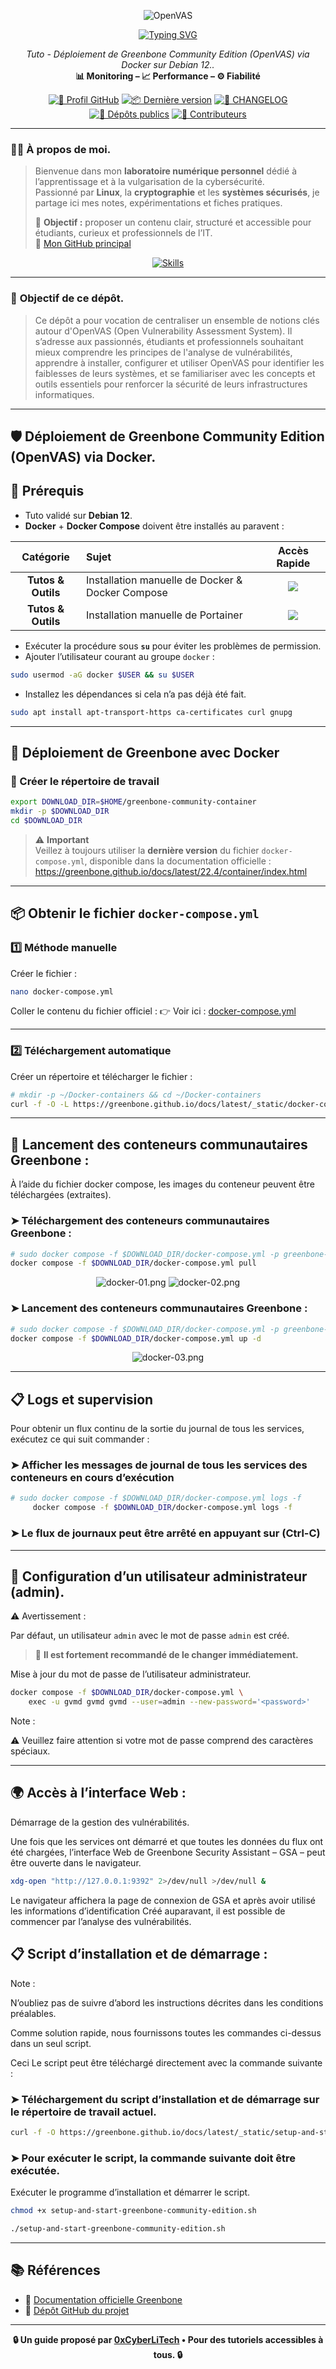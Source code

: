 <div align="center">

  ![OpenVAS](./images/OpenVAS.png)

  <a href="https://github.com/0xCyberLiTech">
    <img src="https://readme-typing-svg.herokuapp.com?font=Fira+Code&size=32&pause=1000&color=D14A4A&center=true&vCenter=true&width=650&lines=AUDIT+DE+SÉCURITÉ+AUTOMATISÉ;Identifier+•+Analyser+•+Sécuriser;OpenVAS+•+Pentesting+•+Rapports" alt="Typing SVG" />
  </a>
  
  <p align="center">
    <em>Tuto - Déploiement de Greenbone Community Edition (OpenVAS) via Docker sur Debian 12..</em><br>
    <b>📊 Monitoring – 📈 Performance – ⚙️ Fiabilité</b>
  </p>
  
  [![🔗 Profil GitHub](https://img.shields.io/badge/Profil-GitHub-181717?logo=github&style=flat-square)](https://github.com/0xCyberLiTech)
  [![📦 Dernière version](https://img.shields.io/github/v/release/0xCyberLiTech/OpenVAS?label=version&style=flat-square&color=blue)](https://github.com/0xCyberLiTech/OpenVAS/releases/latest)
  [![📄 CHANGELOG](https://img.shields.io/badge/📄%20Changelog-OpenVAS-blue?style=flat-square)](https://github.com/0xCyberLiTech/OpenVAS/blob/main/CHANGELOG.md)
  [![📂 Dépôts publics](https://img.shields.io/badge/Dépôts-publics-blue?style=flat-square)](https://github.com/0xCyberLiTech?tab=repositories)
  [![👥 Contributeurs](https://img.shields.io/badge/👥%20Contributeurs-cliquez%20ici-007ec6?style=flat-square)](https://github.com/0xCyberLiTech/OpenVAS/graphs/contributors)

</div>

---

### 👨‍💻 **À propos de moi.**

> Bienvenue dans mon **laboratoire numérique personnel** dédié à l’apprentissage et à la vulgarisation de la cybersécurité.  
> Passionné par **Linux**, la **cryptographie** et les **systèmes sécurisés**, je partage ici mes notes, expérimentations et fiches pratiques.  
>  
> 🎯 **Objectif :** proposer un contenu clair, structuré et accessible pour étudiants, curieux et professionnels de l’IT.  
> 🔗 [Mon GitHub principal](https://github.com/0xCyberLiTech)

<p align="center">
  <a href="https://skillicons.dev">
    <img src="https://skillicons.dev/icons?i=linux,debian,bash,docker,nginx,git,vim" alt="Skills" />
  </a>
</p>

---

### 🎯 **Objectif de ce dépôt.**

> Ce dépôt a pour vocation de centraliser un ensemble de notions clés autour d'OpenVAS (Open Vulnerability Assessment System). Il s’adresse aux passionnés, étudiants et professionnels souhaitant mieux comprendre
> les principes de l'analyse de vulnérabilités, apprendre à installer, configurer et utiliser OpenVAS pour identifier les faiblesses de leurs systèmes, et se familiariser avec les concepts et outils essentiels
> pour renforcer la sécurité de leurs infrastructures informatiques.

---


## 🛡️ Déploiement de Greenbone Community Edition (OpenVAS) via Docker.

## 🧰 Prérequis

- Tuto validé sur **Debian 12**.
- **Docker** + **Docker Compose** doivent être installés au paravent :

| Catégorie | Sujet | Accès Rapide |
|:---:|:---|:---:|
| **Tutos & Outils** | Installation manuelle de Docker & Docker Compose | [<img src="https://img.shields.io/badge/EXPLORER-brightgreen?style=for-the-badge&logo=github&logoColor=white">](https://github.com/0xCyberLiTech/Docker/blob/main/DOCKER-et-DOCKER-COMPOSE-Installation-manuelle.md) |
| **Tutos & Outils** | Installation manuelle de Portainer | [<img src="https://img.shields.io/badge/EXPLORER-brightgreen?style=for-the-badge&logo=github&logoColor=white">](https://github.com/0xCyberLiTech/Docker/blob/main/PORTAINER-Installation-manuelle.md) |

- Exécuter la procédure sous **`su`** pour éviter les problèmes de permission.
- Ajouter l’utilisateur courant au groupe `docker` :

```bash
sudo usermod -aG docker $USER && su $USER
```

- Installez les dépendances si cela n’a pas déjà été fait.

```bash
sudo apt install apt-transport-https ca-certificates curl gnupg
```

---

## 🐳 Déploiement de Greenbone avec Docker

### 📁 Créer le répertoire de travail

```bash
export DOWNLOAD_DIR=$HOME/greenbone-community-container
mkdir -p $DOWNLOAD_DIR
cd $DOWNLOAD_DIR
```

> ⚠️ **Important**  
> Veillez à toujours utiliser la **dernière version** du fichier `docker-compose.yml`, disponible dans la documentation officielle :  
> https://greenbone.github.io/docs/latest/22.4/container/index.html

---

## 📦 Obtenir le fichier `docker-compose.yml`

### 1️⃣ Méthode manuelle

Créer le fichier :

```bash
nano docker-compose.yml
```

Coller le contenu du fichier officiel :
👉 Voir ici : [docker-compose.yml](https://greenbone.github.io/docs/latest/_static/docker-compose.yml)

---

### 2️⃣ Téléchargement automatique

Créer un répertoire et télécharger le fichier :

```bash
# mkdir -p ~/Docker-containers && cd ~/Docker-containers
curl -f -O -L https://greenbone.github.io/docs/latest/_static/docker-compose.yml --output-dir "$DOWNLOAD_DIR"
```

---

## 🔧 Lancement des conteneurs communautaires Greenbone :

À l’aide du fichier docker compose, les images du conteneur peuvent être téléchargées (extraites).

### ➤ Téléchargement des conteneurs communautaires Greenbone :

```bash
# sudo docker compose -f $DOWNLOAD_DIR/docker-compose.yml -p greenbone-community-edition pull
docker compose -f $DOWNLOAD_DIR/docker-compose.yml pull
```

<div align="center">

  ![docker-01.png](./images/docker-01.png)
  ![docker-02.png](./images/docker-02.png)

</div>

### ➤ Lancement des conteneurs communautaires Greenbone :

```bash
# sudo docker compose -f $DOWNLOAD_DIR/docker-compose.yml -p greenbone-community-edition up -d
docker compose -f $DOWNLOAD_DIR/docker-compose.yml up -d
```

<div align="center">

  ![docker-03.png](./images/docker-03.png)

</div>

---

## 📋 Logs et supervision

Pour obtenir un flux continu de la sortie du journal de tous les services, exécutez ce qui suit commander :

### ➤ Afficher les messages de journal de tous les services des conteneurs en cours d’exécution

```bash
# sudo docker compose -f $DOWNLOAD_DIR/docker-compose.yml logs -f
     docker compose -f $DOWNLOAD_DIR/docker-compose.yml logs -f
```

### ➤ Le flux de journaux peut être arrêté en appuyant sur (Ctrl-C)

---

## 🔐 Configuration d’un utilisateur administrateur (admin).

⚠️ Avertissement :

Par défaut, un utilisateur `admin` avec le mot de passe `admin` est créé.

> 🔐 **Il est fortement recommandé de le changer immédiatement.**

Mise à jour du mot de passe de l’utilisateur administrateur.

```bash
docker compose -f $DOWNLOAD_DIR/docker-compose.yml \
    exec -u gvmd gvmd gvmd --user=admin --new-password='<password>'
```

Note :

⚠️ Veuillez faire attention si votre mot de passe comprend des caractères spéciaux.

---

## 🌍 Accès à l’interface Web :

Démarrage de la gestion des vulnérabilités.

Une fois que les services ont démarré et que toutes les données du flux ont été chargées, l’interface Web de Greenbone Security Assistant – GSA – peut être ouverte dans le navigateur.

```bash
xdg-open "http://127.0.0.1:9392" 2>/dev/null >/dev/null &
```

Le navigateur affichera la page de connexion de GSA et après avoir utilisé les informations d’identification Créé auparavant, il est possible de commencer par l’analyse des vulnérabilités.


## 📋 Script d’installation et de démarrage :

Note :

N’oubliez pas de suivre d’abord les instructions décrites dans les conditions préalables.

Comme solution rapide, nous fournissons toutes les commandes ci-dessus dans un seul script. 

Ceci Le script peut être téléchargé directement avec la commande suivante :

### ➤ Téléchargement du script d’installation et de démarrage sur le répertoire de travail actuel.

```bash
curl -f -O https://greenbone.github.io/docs/latest/_static/setup-and-start-greenbone-community-edition.sh && chmod u+x setup-and-start-greenbone-community-edition.sh
```

### ➤ Pour exécuter le script, la commande suivante doit être exécutée.

Exécuter le programme d’installation et démarrer le script.

```bash
chmod +x setup-and-start-greenbone-community-edition.sh
```

```bash
./setup-and-start-greenbone-community-edition.sh
```

---

## 📚 Références

- 📘 [Documentation officielle Greenbone](https://greenbone.github.io/docs/latest/container/container.html)
- 🐙 [Dépôt GitHub du projet](https://github.com/greenbone/greenbone-community-container)

---

<p align="center">
  <b>🔒 Un guide proposé par <a href="https://github.com/0xCyberLiTech">0xCyberLiTech</a> • Pour des tutoriels accessibles à tous. 🔒</b>
</p>
